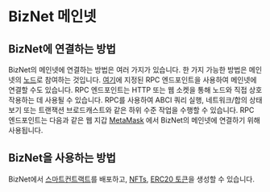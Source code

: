 # **BizNet 메인넷**

## **BizNet에 연결하는 방법**
BizNet의 메인넷에 연결하는 방법은 여러 가지가 있습니다.
한 가지 가능한 방법은 메인넷의 [노드](running_node/node.md)로 참여하는 것입니다.
[여기](rpc.md)에 지정된 RPC 엔드포인트을 사용하여 메인넷에 연결할 수도 있습니다.
RPC 엔드포인트는 HTTP 또는 웹 소켓을 통해 노드와 직접 상호 작용하는 데 사용될 수 있습니다.
RPC를 사용하여 ABCI 쿼리 실행, 네트워크/합의 상태 보기 또는 트랜잭션 브로드캐스트와 같은 하위 수준 작업을 수행할 수 있습니다.
RPC 엔드포인트는 다음과 같은 웹 지갑 [MetaMask](../wallet/tutorials/metamask.md) 에서 BizNet의 메인넷에 연결하기 위해 사용됩니다.

## **BizNet을 사용하는 방법**
BizNet에서 [스마트컨트랙트](deploy_smart_contract/remix.md)를 배포하고, [NFTs](nft/metadata.md), [ERC20 토큰](token/intoroduction.md)을 생성할 수 있습니다.
